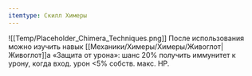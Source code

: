 ```yaml
---
itemtype: Скилл Химеры
---
```

![[Temp/Placeholder_Chimera_Techniques.png]]
После использования можно изучить навык [[Механики/Химеры/Химеры/Живоглот|Живоглот]]а «Защита от урона»: шанс 20% получить иммунитет к урону, когда вход. урон <5% собств. макс. HP.

